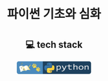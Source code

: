 <h1 align="center">
    파이썬 기초와 심화
<h1>
<h2 align="center">
    💻 tech stack
</h2>
<p align="center">
    <a href="https://github.com/seol-yu/TIL/tree/master/Python/Python_Basic_To_Advanced" target="_blank"><img src="https://github.com/seol-yu/TIL/blob/master/images/python-badge-logo.png?raw=true" height=30 /></a>
</p>
